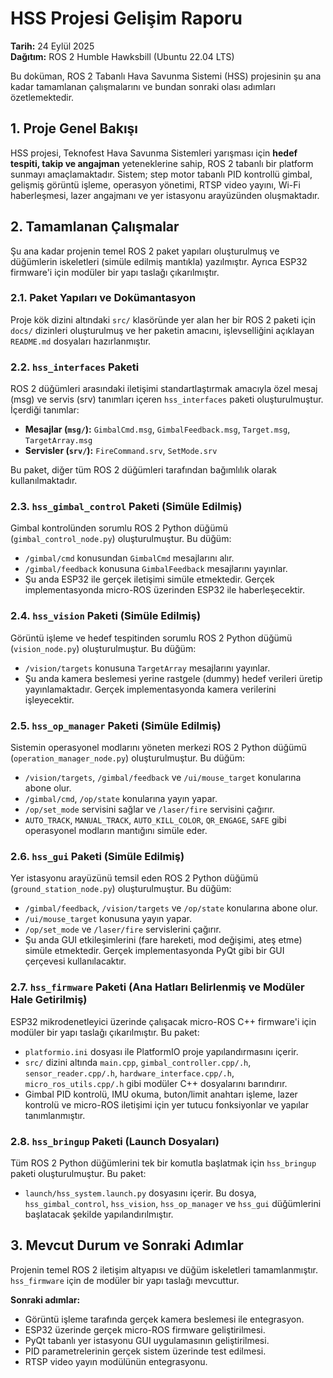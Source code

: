 # HSS Projesi Gelişim Raporu

**Tarih:** 24 Eylül 2025  
**Dağıtım:** ROS 2 Humble Hawksbill (Ubuntu 22.04 LTS)

Bu doküman, ROS 2 Tabanlı Hava Savunma Sistemi (HSS) projesinin şu ana kadar tamamlanan çalışmalarını ve bundan sonraki olası adımları özetlemektedir.

## 1. Proje Genel Bakışı

HSS projesi, Teknofest Hava Savunma Sistemleri yarışması için **hedef tespiti, takip ve angajman** yeteneklerine sahip, ROS 2 tabanlı bir platform sunmayı amaçlamaktadır. Sistem; step motor tabanlı PID kontrollü gimbal, gelişmiş görüntü işleme, operasyon yönetimi, RTSP video yayını, Wi-Fi haberleşmesi, lazer angajmanı ve yer istasyonu arayüzünden oluşmaktadır.

## 2. Tamamlanan Çalışmalar

Şu ana kadar projenin temel ROS 2 paket yapıları oluşturulmuş ve düğümlerin iskeletleri (simüle edilmiş mantıkla) yazılmıştır. Ayrıca ESP32 firmware'i için modüler bir yapı taslağı çıkarılmıştır.

### 2.1. Paket Yapıları ve Dokümantasyon

Proje kök dizini altındaki `src/` klasöründe yer alan her bir ROS 2 paketi için `docs/` dizinleri oluşturulmuş ve her paketin amacını, işlevselliğini açıklayan `README.md` dosyaları hazırlanmıştır.

### 2.2. `hss_interfaces` Paketi

ROS 2 düğümleri arasındaki iletişimi standartlaştırmak amacıyla özel mesaj (msg) ve servis (srv) tanımları içeren `hss_interfaces` paketi oluşturulmuştur. İçerdiği tanımlar:
*   **Mesajlar (`msg/`):** `GimbalCmd.msg`, `GimbalFeedback.msg`, `Target.msg`, `TargetArray.msg`
*   **Servisler (`srv/`):** `FireCommand.srv`, `SetMode.srv`

Bu paket, diğer tüm ROS 2 düğümleri tarafından bağımlılık olarak kullanılmaktadır.

### 2.3. `hss_gimbal_control` Paketi (Simüle Edilmiş)

Gimbal kontrolünden sorumlu ROS 2 Python düğümü (`gimbal_control_node.py`) oluşturulmuştur. Bu düğüm:
*   `/gimbal/cmd` konusundan `GimbalCmd` mesajlarını alır.
*   `/gimbal/feedback` konusuna `GimbalFeedback` mesajlarını yayınlar.
*   Şu anda ESP32 ile gerçek iletişimi simüle etmektedir. Gerçek implementasyonda micro-ROS üzerinden ESP32 ile haberleşecektir.

### 2.4. `hss_vision` Paketi (Simüle Edilmiş)

Görüntü işleme ve hedef tespitinden sorumlu ROS 2 Python düğümü (`vision_node.py`) oluşturulmuştur. Bu düğüm:
*   `/vision/targets` konusuna `TargetArray` mesajlarını yayınlar.
*   Şu anda kamera beslemesi yerine rastgele (dummy) hedef verileri üretip yayınlamaktadır. Gerçek implementasyonda kamera verilerini işleyecektir.

### 2.5. `hss_op_manager` Paketi (Simüle Edilmiş)

Sistemin operasyonel modlarını yöneten merkezi ROS 2 Python düğümü (`operation_manager_node.py`) oluşturulmuştur. Bu düğüm:
*   `/vision/targets`, `/gimbal/feedback` ve `/ui/mouse_target` konularına abone olur.
*   `/gimbal/cmd`, `/op/state` konularına yayın yapar.
*   `/op/set_mode` servisini sağlar ve `/laser/fire` servisini çağırır.
*   `AUTO_TRACK`, `MANUAL_TRACK`, `AUTO_KILL_COLOR`, `QR_ENGAGE`, `SAFE` gibi operasyonel modların mantığını simüle eder.

### 2.6. `hss_gui` Paketi (Simüle Edilmiş)

Yer istasyonu arayüzünü temsil eden ROS 2 Python düğümü (`ground_station_node.py`) oluşturulmuştur. Bu düğüm:
*   `/gimbal/feedback`, `/vision/targets` ve `/op/state` konularına abone olur.
*   `/ui/mouse_target` konusuna yayın yapar.
*   `/op/set_mode` ve `/laser/fire` servislerini çağırır.
*   Şu anda GUI etkileşimlerini (fare hareketi, mod değişimi, ateş etme) simüle etmektedir. Gerçek implementasyonda PyQt gibi bir GUI çerçevesi kullanılacaktır.

### 2.7. `hss_firmware` Paketi (Ana Hatları Belirlenmiş ve Modüler Hale Getirilmiş)

ESP32 mikrodenetleyici üzerinde çalışacak micro-ROS C++ firmware'i için modüler bir yapı taslağı çıkarılmıştır. Bu paket:
*   `platformio.ini` dosyası ile PlatformIO proje yapılandırmasını içerir.
*   `src/` dizini altında `main.cpp`, `gimbal_controller.cpp/.h`, `sensor_reader.cpp/.h`, `hardware_interface.cpp/.h`, `micro_ros_utils.cpp/.h` gibi modüler C++ dosyalarını barındırır.
*   Gimbal PID kontrolü, IMU okuma, buton/limit anahtarı işleme, lazer kontrolü ve micro-ROS iletişimi için yer tutucu fonksiyonlar ve yapılar tanımlanmıştır.

### 2.8. `hss_bringup` Paketi (Launch Dosyaları)

Tüm ROS 2 Python düğümlerini tek bir komutla başlatmak için `hss_bringup` paketi oluşturulmuştur. Bu paket:
*   `launch/hss_system.launch.py` dosyasını içerir. Bu dosya, `hss_gimbal_control`, `hss_vision`, `hss_op_manager` ve `hss_gui` düğümlerini başlatacak şekilde yapılandırılmıştır.

## 3. Mevcut Durum ve Sonraki Adımlar

Projenin temel ROS 2 iletişim altyapısı ve düğüm iskeletleri tamamlanmıştır. `hss_firmware` için de modüler bir yapı taslağı mevcuttur.

**Sonraki adımlar:**
*   Görüntü işleme tarafında gerçek kamera beslemesi ile entegrasyon.  
*   ESP32 üzerinde gerçek micro-ROS firmware geliştirilmesi.  
*   PyQt tabanlı yer istasyonu GUI uygulamasının geliştirilmesi.  
*   PID parametrelerinin gerçek sistem üzerinde test edilmesi.  
*   RTSP video yayın modülünün entegrasyonu.  
